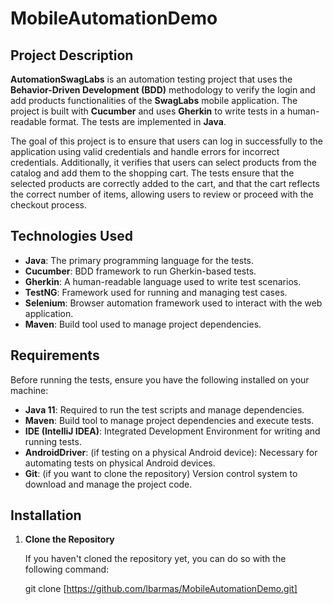 # MobileAutomationDemo

## Project Description

**AutomationSwagLabs** is an automation testing project that uses the **Behavior-Driven Development (BDD)** methodology to verify the login and add products functionalities of the **SwagLabs** mobile application. The project is built with **Cucumber** and uses **Gherkin** to write tests in a human-readable format. The tests are implemented in **Java**.

The goal of this project is to ensure that users can log in successfully to the application using valid credentials and handle errors for incorrect credentials. Additionally, it verifies that users can select products from the catalog and add them to the shopping cart. The tests ensure that the selected products are correctly added to the cart, and that the cart reflects the correct number of items, allowing users to review or proceed with the checkout process.

## Technologies Used

- **Java**: The primary programming language for the tests.
- **Cucumber**: BDD framework to run Gherkin-based tests.
- **Gherkin**: A human-readable language used to write test scenarios.
- **TestNG**: Framework used for running and managing test cases.
- **Selenium**: Browser automation framework used to interact with the web application.
- **Maven**: Build tool used to manage project dependencies.

## Requirements

Before running the tests, ensure you have the following installed on your machine:

- **Java 11**: Required to run the test scripts and manage dependencies.
- **Maven**: Build tool to manage project dependencies and execute tests.
- **IDE (IntelliJ IDEA)**:  Integrated Development Environment for writing and running tests.
- **AndroidDriver**: (if testing on a physical Android device): Necessary for automating tests on physical Android devices.
- **Git**: (if you want to clone the repository) Version control system to download and manage the project code.

## Installation

1. **Clone the Repository**

   If you haven't cloned the repository yet, you can do so with the following command:

   git clone [https://github.com/lbarmas/MobileAutomationDemo.git]
   
